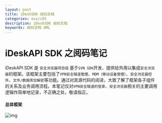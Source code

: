 ```yaml
---
layout: post
title: iDeskSDK 阅码文档
categories: osx/iOS
description: iDeskSDK 阅码文档
keywords: 阅码文档 UML
---
```



# iDeskAPI SDK  之阅码笔记

iDeskAPI SDK 是 ``安全浏览器项目组`` 基于``SVN SDK``开发、提供给外用以集成``安全浏览器``的框架。该框架主要包括了``VPN安全隧道管理``、``MDM（移动设备管理）``、``安全浏览器控件``、``文件/数据库加解密``等功能。通过对其源代码的阅读，大致了解了框架各子组件的关系及业务调用流程。本笔记仅对``VPN安全隧道的登录``、``安全浏览器``相关的主要调用逻辑作简单地记录，不正确之处，敬请指正。

#### 总体框架

![img](http://vivgoo.com/images/idesk1.png)


